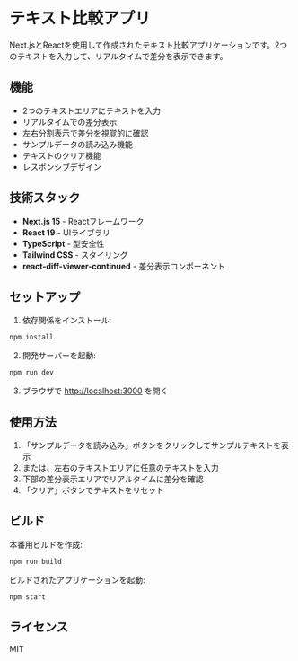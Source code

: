 # テキスト比較アプリ

Next.jsとReactを使用して作成されたテキスト比較アプリケーションです。2つのテキストを入力して、リアルタイムで差分を表示できます。

## 機能

- 2つのテキストエリアにテキストを入力
- リアルタイムでの差分表示
- 左右分割表示で差分を視覚的に確認
- サンプルデータの読み込み機能
- テキストのクリア機能
- レスポンシブデザイン

## 技術スタック

- **Next.js 15** - Reactフレームワーク
- **React 19** - UIライブラリ
- **TypeScript** - 型安全性
- **Tailwind CSS** - スタイリング
- **react-diff-viewer-continued** - 差分表示コンポーネント

## セットアップ

1. 依存関係をインストール:
```bash
npm install
```

2. 開発サーバーを起動:
```bash
npm run dev
```

3. ブラウザで [http://localhost:3000](http://localhost:3000) を開く

## 使用方法

1. 「サンプルデータを読み込み」ボタンをクリックしてサンプルテキストを表示
2. または、左右のテキストエリアに任意のテキストを入力
3. 下部の差分表示エリアでリアルタイムに差分を確認
4. 「クリア」ボタンでテキストをリセット

## ビルド

本番用ビルドを作成:
```bash
npm run build
```

ビルドされたアプリケーションを起動:
```bash
npm start
```

## ライセンス

MIT
